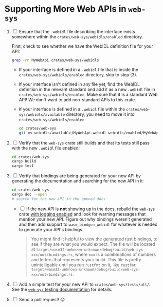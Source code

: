 # Supporting More Web APIs in `web-sys`

1. <input type="checkbox"/> Ensure that the `.webidl` file describing the
   interface exists somewhere within the `crates/web-sys/webidls/enabled`
   directory.

   First, check to see whether we have the WebIDL definition file for
   your API:

   ```sh
   grep -rn MyWebApi crates/web-sys/webidls
   ```

   * If your interface is defined in a `.webidl` file that is inside the
     `crates/web-sys/webidls/enabled` directory, skip to step (3).

   * If your interface isn't defined in any file yet, find the WebIDL definition
     in the relevant standard and add it as a new `.webidl` file in
     `crates/web-sys/webidls/enabled`. Make sure that it is a standard Web API!
     We don't want to add non-standard APIs to this crate.

   * If your interface is defined in a `.webidl` file within the
     `crates/web-sys/webidls/available` directory, you need to move it into
     `crates/web-sys/webidls/enabled`:

     ```sh
     cd crates/web-sys
     git mv webidls/available/MyWebApi.webidl webidls/enabled/MyWebApi.webidl
     ```

2. <input type="checkbox"/> Verify that the `web-sys` crate still builds and
   that its tests still pass with the new `.webidl` file enabled:

   ```sh
   cd crates/web-sys
   cargo build
   cargo test
   ```

3. <input type="checkbox"/> Verify that bindings are being generated for your new
   API by generating the documentation and searching for the new API in it:

   ```sh
   cd crates/web-sys
   cargo doc --open
   # search for the new API in the opened docs
   ```

   * <input type="checkbox"/> If the new API is **not** showing up in the docs,
     rebuild the `web-sys` crate [with logging enabled](web-sys/logging.html)
     and look for warning messages that mention your new API. Figure out why
     bindings weren't generated and then add support to `wasm_bindgen_webidl` for
     whatever is needed to generate your API's bindings.

     > You might find it helpful to view the generated rust bindings, to see if
     they are what you would expect. The file will be located at
     `target/wasm32-unknown-unknown/debug/build/web-sys-xxx/out/bindings.rs`,
     where `xxx` is a combinations of numbers and letters that represents your
     build. This file is pretty unintelligable until you run `rustfmt` on it, like
     `rustfmt target/wasm32-unknown-unknown/debug/build/web-sys-xxx/out/bindings.rs`.

4. <input type="checkbox"/> Add a simple test for your new API to
   `crates/web-sys/tests/all/`. See the [`web-sys` testing
   documentation](web-sys/testing.html) for details.

5. <input type="checkbox"/> Send a pull request! 😊
